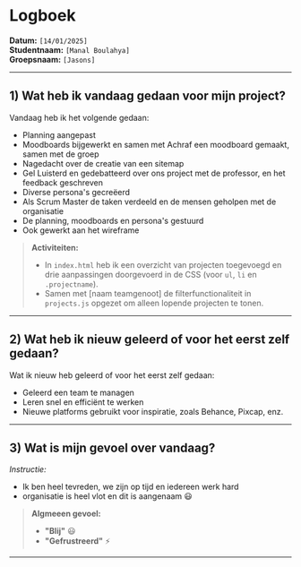 # Logboek

**Datum:** `[14/01/2025]`  
**Studentnaam:** `[Manal Boulahya]`  
**Groepsnaam:** `[Jasons]`

---

## 1) Wat heb ik vandaag gedaan voor mijn project?

Vandaag heb ik het volgende gedaan:
-	Planning aangepast
-	Moodboards bijgewerkt en samen met Achraf een moodboard gemaakt, samen met de groep
-	Nagedacht over de creatie van een sitemap
-	Gel Luisterd en gedebatteerd over ons project met de professor, en het feedback geschreven
-	Diverse persona's gecreëerd
-	Als Scrum Master de taken verdeeld en de mensen geholpen met de organisatie
-	De planning, moodboards en persona's gestuurd
-	Ook gewerkt aan het wireframe 


> **Activiteiten:**  
> - In `index.html` heb ik een overzicht van projecten toegevoegd en drie aanpassingen doorgevoerd in de CSS (voor `ul`, `li` en `.projectname`).  
> - Samen met [naam teamgenoot] de filterfunctionaliteit in `projects.js` opgezet om alleen lopende projecten te tonen.

---
## 2) Wat heb ik nieuw geleerd of voor het eerst zelf gedaan?

Wat ik nieuw heb geleerd of voor het eerst zelf gedaan:
-	Geleerd een team te managen
-	Leren snel en efficiënt te werken
-	Nieuwe platforms gebruikt voor inspiratie, zoals Behance, Pixcap, enz.

---

## 3) Wat is mijn gevoel over vandaag?

*Instructie:*  
- Ik ben heel tevreden, we zijn op tijd en iedereen werk hard 
- organisatie is heel vlot en dit is aangenaam :smiley: 


> **Algmeeen gevoel:**  
> - **"Blij"** :smiley:  
> - **"Gefrustreerd"** :zap:

---


